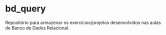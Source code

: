 # bd_query
Repositório para armazenar os exercícios/projetos desenvolvidos nas aulas de Banco de Dados Relacional.
